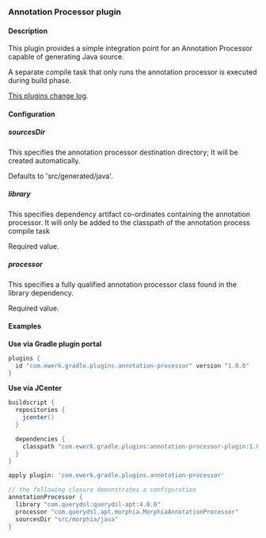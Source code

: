 ### Annotation Processor plugin

#### Description

This plugin provides a simple integration point for an Annotation Processor capable of generating Java source.

A separate compile task that only runs the annotation processor is executed during build phase.

[This plugins change log](change_log.md).

#### Configuration

##### sourcesDir

This specifies the annotation processor destination directory; It will be created automatically.

Defaults to 'src/generated/java'.

##### library

This specifies dependency artifact co-ordinates containing the annotation processor.
It will only be added to the classpath of the annotation process compile task

Required value.

##### processor

This specifies a fully qualified annotation processor class found in the library dependency.

Required value.

#### Examples

__Use via Gradle plugin portal__

```groovy
plugins {
  id "com.ewerk.gradle.plugins.annotation-processor" version "1.0.0"
}
```

__Use via JCenter__

```groovy
buildscript {
  repositories {
    jcenter()
  }

  dependencies {
    classpath "com.ewerk.gradle.plugins:annotation-processor-plugin:1.0.0"
  }
}

apply plugin: 'com.ewerk.gradle.plugins.annotation-processor'
```

```groovy
// the following closure demonstrates a configuration
annotationProcessor {
  library "com.querydsl:querydsl-apt:4.0.0"
  processor "com.querydsl.apt.morphia.MorphiaAnnotationProcessor"
  sourcesDir "src/morphia/java"
}
```